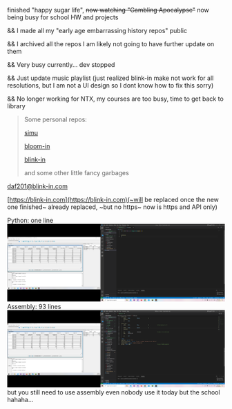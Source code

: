 finished "happy sugar life", ~~now watching "Gambling Apocalypse"~~ now being busy for school HW and projects

&& I made all my "early age embarrassing history repos" public 

&& I archived all the repos I am likely not going to have further update on them

&& Very busy currently... dev stopped

&& Just update music playlist (just realized blink-in make not work for all resolutions, but I am not a UI design so I dont know how to fix this sorry)

&& No longer working for NTX, my courses are too busy, time to get back to library

[//]: # (&& A project I participated in designing started the test)

[//]: # (https://github.com/DAF201/DAF201/blob/main/images/5FE90B19-F08E-44C9-A10C-8E76C21A89BF.jpg)

> Some personal repos:
>
> [simu](https://github.com/DAF201/simu)
>
> [bloom-in](https://github.com/DAF201/bloom-in)
>
> [blink-in](https://github.com/DAF201/blink-in_v0.0.2)
>
> and some other little fancy garbages

daf201@blink-in.com

[https://blink-in.com](https://blink-in.com)(~will be replaced once the new one finished~ already replaced, ~but no https~ now is https and API only)

Python: one line
![](https://github.com/DAF201/DAF201/blob/main/images/Screenshot%20(261).png)
Assembly: 93 lines
![](https://github.com/DAF201/DAF201/blob/main/images/Screenshot%20(260).png)
but you still need to use assembly even nobody use it today but the school hahaha...
<!-- 
No, I don't know android or any type of UI dev(that is why I self-taught JS ~actually most of my programming knowledge was self-taught~)

<details><summary>also if any of my co-worker is reading this because of my doc or what...</summary>
  
don't write something like
```javascript
function demo(x) {
    if (x == 0) {
        console.log('x = 0')
    } else {
        if (x == 1) {
            console.log('x = 1')
        } else {
            if (x == 2) {
                console.log('x = 2')
            }
        }
    }
}
var number = Math.floor(Math.random() * 3)
demo(number)
```
use if return instead
```javascript
function demo(x) {
    if (x == 0) {
        console.log('x = 0')
        return
    }
    if (x == 1) {
        console.log('x = 1')
        return
    }
    if (x == 2) {
        console.log('x = 2')
        return
    }
}
var number = Math.floor(Math.random() * 3)
demo(number)
```
Once I read 2000+ lines of if else to find a bug summer 2022 hahaha...
</detail>
 -->
